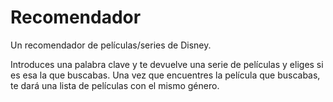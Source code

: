 # Recomendador
Un recomendador de películas/series de Disney.

Introduces una palabra clave y te devuelve una serie de películas y eliges si es esa la que buscabas. Una vez que encuentres la película que buscabas, te dará una lista de películas con el mismo género.

